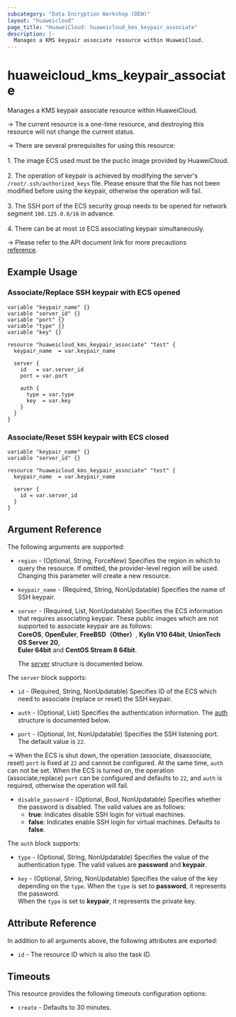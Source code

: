 ```yaml
---
subcategory: "Data Encryption Workshop (DEW)"
layout: "huaweicloud"
page_title: "HuaweiCloud: huaweicloud_kms_keypair_associate"
description: |-
  Manages a KMS keypair associate resource within HuaweiCloud.
---
```


# huaweicloud_kms_keypair_associate

Manages a KMS keypair associate resource within HuaweiCloud.

-> The current resource is a one-time resource, and destroying this resource will not change the current status.

-> There are several prerequisites for using this resource:  
  <br/>1. The image ECS used must be the puclic image provided by HuaweiCloud.  
  <br/>2. The operation of keypair is achieved by modifying the server's `/root/.ssh/authorized_keys` file.
  Please ensure that the file has not been modified before using the keypair, otherwise the operation will fail.  
  <br/>3. The SSH port of the ECS security group needs to be opened for network segment `100.125.0.0/16` in advance.  
  <br/>4. There can be at most `10` ECS associating keypair simultaneously.

-> Please refer to the API document link for more precautions  
  [reference](https://support.huaweicloud.com/intl/en-us/usermanual-dew/dew_01_0071.html).

## Example Usage

### Associate/Replace SSH keypair with ECS opened

```hcl
variable "keypair_name" {}
variable "server_id" {}
variable "port" {}
variable "type" {}
variable "key" {}

resource "huaweicloud_kms_keypair_associate" "test" {
  keypair_name  = var.keypair_name

  server {
    id   = var.server_id
    port = var.port
    
    auth {
      type = var.type
      key  = var.key
    }
  }
}
```

### Associate/Reset SSH keypair with ECS closed

```hcl
variable "keypair_name" {}
variable "server_id" {}

resource "huaweicloud_kms_keypair_associate" "test" {
  keypair_name  = var.keypair_name

  server {
    id = var.server_id
  }
}
```

## Argument Reference

The following arguments are supported:

* `region` - (Optional, String, ForceNew) Specifies the region in which to query the resource.
  If omitted, the provider-level region will be used. Changing this parameter will create a new resource.

* `keypair_name` - (Required, String, NonUpdatable) Specifies the name of SSH keypair.

* `server` - (Required, List, NonUpdatable) Specifies the ECS information that requires associating keypair.
  These public images which are not supported to associate keypair are as follows:  
  **CoreOS**, **OpenEuler**, **FreeBSD（Other）**, **Kylin V10 64bit**, **UnionTech OS Server 20**,  
  **Euler 64bit** and **CentOS Stream 8 64bit**.

  The [server](#kms_server) structure is documented below.

<a name="kms_server"></a>
The `server` block supports:

* `id` - (Required, String, NonUpdatable) Specifies ID of the ECS which need to associate (replace or reset) the SSH keypair.

* `auth` - (Optional, List) Specifies the authentication information.
  The [auth](#server_auth) structure is documented below.

* `port` - (Optional, Int, NonUpdatable) Specifies the SSH listening port. The default value is `22`.

-> When the ECS is shut down, the operation (associate, disassociate, reset) `port` is fixed at `22` and cannot be configured.
At the same time, `auth` can not be set. When the ECS is turned on, the operation (associate,replace) `port` can be configured
and defaults to `22`, and `auth` is required, otherwise the operation will fail.

* `disable_password` - (Optional, Bool, NonUpdatable) Specifies whether the password is disabled.
  The valid values are as follows:  
  + **true**: Indicates disable SSH login for virtual machines.  
  + **false**: Indicates enable SSH login for virtual machines. Defaults to **false**.

<a name="server_auth"></a>
The `auth` block supports:

* `type` - (Optional, String, NonUpdatable) Specifies the value of the authentication type.
  The valid values are **password** and **keypair**.

* `key` - (Optional, String, NonUpdatable) Specifies the value of the key depending on the `type`.
  When the `type` is set to **password**, it represents the password.  
  When the `type` is set to **keypair**, it represents the private key.

## Attribute Reference

In addition to all arguments above, the following attributes are exported:

* `id` - The resource ID which is also the task ID.

## Timeouts

This resource provides the following timeouts configuration options:

* `create` - Defaults to 30 minutes.
